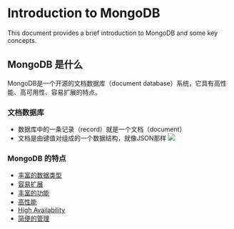 # Introduction to MongoDB


This document provides a brief introduction to MongoDB and some key concepts.

## MongoDB 是什么

MongoDB是一个开源的文档数据库（document database）系统，它具有高性能、高可用性、容易扩展的特点。

### 文档数据库
- 数据库中的一条记录（record）就是一个文档（document）
- 文档是由键值对组成的一个数据结构，就像JSON那样
    ![](http://docs.mongodb.org/manual/_images/crud-annotated-document.png)


### MongoDB 的特点

* [丰富的数据类型](ff-sjlx.md)
* [容易扩展](automatic-scaling.md)
* [丰富的功能](gn.md)
* [高性能](high-performance.md)
* [High Availability](high-availability.md)
* [简便的管理](gl.md)
